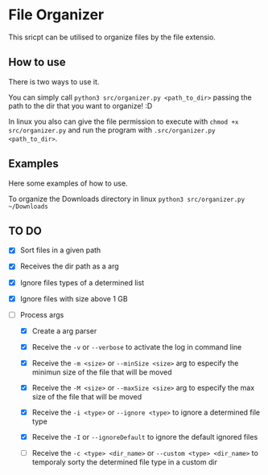 # File Organizer

This sricpt can be utilised to organize files by the file extensio.

## How to use
There is two ways to use it.

You can simply call `python3 src/organizer.py <path_to_dir>` passing the path to the dir that you want to organize! :D

In linux you also can give the file permission to execute with `chmod +x src/organizer.py` and run the program with `.src/organizer.py <path_to_dir>`.

## Examples
Here some examples of how to use.

To organize the Downloads directory in linux
`python3 src/organizer.py ~/Downloads`


## TO DO
- [X] Sort files in a given path

- [X] Receives the dir path as a arg

- [X] Ignore files types of a determined list

- [X] Ignore files with size above 1 GB

- [ ] Process args 
  - [X] Create a arg parser

  - [X] Receive the `-v` or `--verbose` to activate the log in command line

  - [X] Receive the `-m <size>` or `--minSize <size>` arg to especify the minimun size of the file that will be moved

  - [X] Receive the `-M <size>` or `--maxSize <size>` arg to especify the max size of the file that will be moved 

  - [X] Receive the `-i <type>` or `--ignore <type>` to ignore a determined file type

  - [X] Receive the `-I` or `--ignoreDefault` to ignore the default ignored files

  - [ ] Receive the `-c <type> <dir_name>` or `--custom <type> <dir_name>` to temporaly sorty the determined file type in a custom dir
